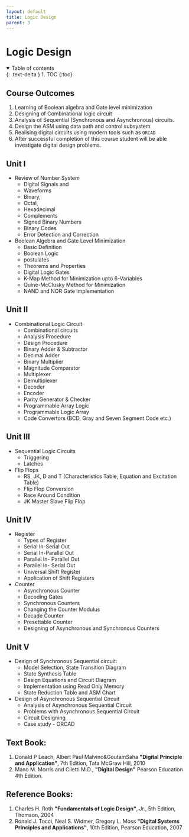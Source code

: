 ```yaml
---
layout: default
title: Logic Design 
parent: 3
---
```


# Logic Design 

<details open markdown="block">
  <summary>
    Table of contents
  </summary>
  {: .text-delta }
1. TOC
{:toc}
</details>

## Course Outcomes

1. Learning of Boolean algebra and Gate level minimization
2. Designing of Combinational logic circuit
3. Analysis of Sequential (Synchronous and Asynchronous) circuits.
4. Design the ASM using data path and control subsystem.
5. Realising digital circuits using modern tools such as `ORCAD`
6. After successful completion of this course student will be able
   investigate digital design problems.

## Unit I

- Review of Number System
  - Digital Signals and 
  - Waveforms 
  - Binary, 
  - Octal, 
  - Hexadecimal
  - Complements
  - Signed Binary Numbers 
  - Binary Codes 
  - Error Detection and Correction
- Boolean Algebra and Gate Level Minimization
  - Basic Definition
  - Boolean Logic
  - postulates
  - Theorems and Properties
  - Digital Logic Gates
  - K-Map Method for Minimization upto 6-Variables
  - Quine-McClusky Method for Minimization
  - NAND and NOR Gate Implementation

## Unit II

- Combinational Logic Circuit
  - Combinational circuits
  - Analysis Procedure
  - Design Procedure
  - Binary Adder &  Subtractor
  - Decimal Adder
  - Binary Multiplier
  - Magnitude Comparator
  - Multiplexer
  - Demultiplexer
  - Decoder
  - Encoder
  - Parity Generator & Checker
  - Programmable Array Logic
  - Programmable Logic Array
  - Code Convertors (BCD, Gray and Seven Segment Code etc.)

## Unit III

- Sequential Logic Circuits 
  - Triggering
  - Latches
- Flip Flops 
  - RS, JK, D and T (Characteristics Table, Equation and Excitation Table)
  - Flip Flop Conversion
  - Race Around Condition
  - JK Master Slave Flip Flop

## Unit IV

- Register 
  - Types of Register
  - Serial In-Serial Out
  - Serial In-Parallel Out
  - Parallel In- Parallel Out
  - Parallel In- Serial Out
  - Universal Shift Register
  - Application of Shift Registers
- Counter 
  - Asynchronous Counter
  - Decoding Gates
  - Synchronous Counters
  - Changing the Counter Modulus
  - Decade Counter
  - Presettable Counter
  - Designing of Asynchronous and Synchronous Counters

## Unit V

- Design of Synchronous Sequential circuit: 
  - Model Selection, State Transition Diagram 
  - State Synthesis Table
  - Design Equations and Circuit Diagram
  - Implementation using Read Only Memory 
  - State Reduction Table and ASM Chart
- Design of Asynchronous Sequential Circuit
  - Analysis of Asynchronous Sequential Circuit
  - Problems with Asynchronous Sequential Circuit
  - Circuit Designing
  - Case study - ORCAD

## Text Book:

1. Donald P Leach, Albert Paul Malvino&GoutamSaha 
   **"Digital Principle and Application"**, 
   7th Edition, Tata McGraw Hill, 2010
2. Mano M. Morris and Ciletti M.D., 
   **"Digital Design"** 
   Pearson Education 4th Edition.

## Reference Books:

1. Charles H. Roth
   **"Fundamentals of Logic Design"**,
   Jr., 5th Edition, Thomson, 2004
2. Ronald J. Tocci, Neal S. Widmer, Gregory L. Moss
   **"Digital Systems Principles and Applications"**,
   10th Edition, Pearson Education, 2007

